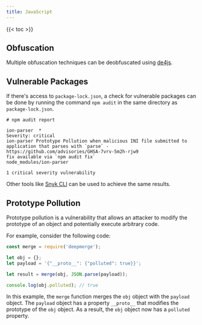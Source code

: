 ```yaml
---
title: JavaScript
---
```


{{< toc >}}

## Obfuscation
Multiple obfuscation techniques can be deobfuscated using [de4js](https://lelinhtinh.github.io/de4js/).

## Vulnerable Packages
If there's access to `package-lock.json`, a check for vulnerable packages can be done by running the command `npm audit` in the same directory as `package-lock.json`.

``` text
# npm audit report

ion-parser  *
Severity: critical
ion-parser Prototype Pollution when malicious INI file submitted to application that parses with `parse` - https://github.com/advisories/GHSA-7vrv-5m2h-rjw9
fix available via `npm audit fix`
node_modules/ion-parser

1 critical severity vulnerability
```

Other tools like [Snyk CLI](https://github.com/snyk/cli) can be used to achieve the same results.

## Prototype Pollution
Prototype pollution is a vulnerability that allows an attacker to modify the prototype of an object and potentially execute arbitrary code.

For example, consider the following code:

```javascript
const merge = require('deepmerge');

let obj = {};
let payload = '{"__proto__": {"polluted": true}}';

let result = merge(obj, JSON.parse(payload));

console.log(obj.polluted); // true
```

In this example, the `merge` function merges the `obj` object with the `payload` object. The `payload` object has a property `__proto__` that modifies the prototype of the `obj` object. As a result, the `obj` object now has a `polluted` property.

